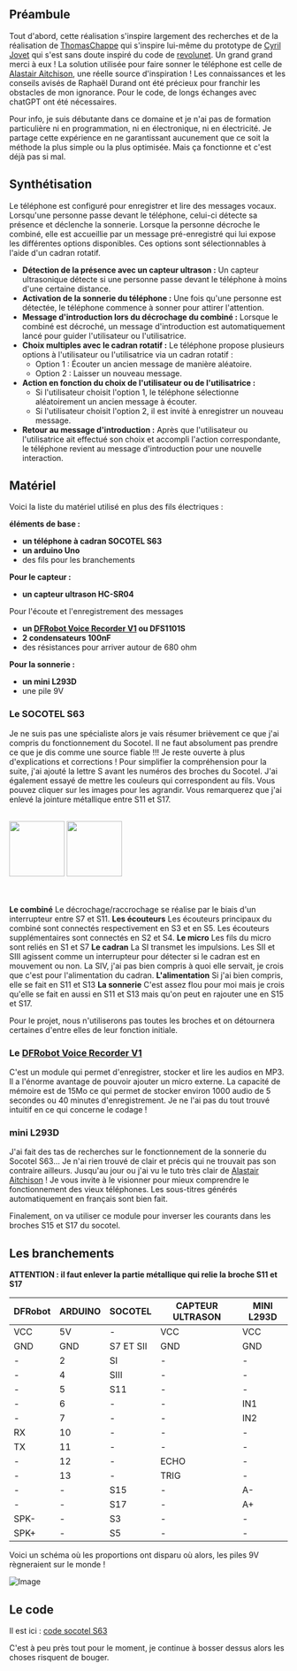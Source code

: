 ## Préambule
Tout d'abord, cette réalisation s'inspire largement des recherches et de la réalisation de [ThomasChappe](https://github.com/ThomasChappe/S63_Arduino) qui s'inspire lui-même du prototype de [Cyril Jovet](https://github.com/sun-exploit) qui s'est sans doute inspiré du code de [revolunet](https://github.com/revolunet/s63). Un grand grand merci à eux !
La solution utilisée pour faire sonner le téléphone est celle de [Alastair Aitchison](https://www.youtube.com/watch?v=cZ2rHqBXO1s), une réelle source d'inspiration !
Les connaissances et les conseils avisés de Raphaël Durand ont été précieux pour franchir les obstacles de mon ignorance.
Pour le code, de longs échanges avec chatGPT ont été nécessaires.

Pour info, je suis débutante dans ce domaine et je n'ai pas de formation particulière ni en programmation, ni en électronique, ni en électricité. Je partage cette expérience en ne garantissant aucunement que ce soit la méthode la plus simple ou la plus optimisée. Mais ça fonctionne et c'est déjà pas si mal. 

## Synthétisation

Le téléphone est configuré pour enregistrer et lire des messages vocaux. Lorsqu'une personne passe devant le téléphone, celui-ci détecte sa présence et déclenche la sonnerie. Lorsque la personne décroche le combiné, elle est accueillie par un message pré-enregistré qui lui expose les différentes options disponibles. Ces options sont sélectionnables à l'aide d'un cadran rotatif.

- **Détection de la présence avec un capteur ultrason :** Un capteur ultrasonique détecte si une personne passe devant le téléphone à moins d'une certaine distance.
- **Activation de la sonnerie du téléphone :** Une fois qu'une personne est détectée, le téléphone commence à sonner pour attirer l'attention.
- **Message d'introduction lors du décrochage du combiné :** Lorsque le combiné est décroché, un message d'introduction est automatiquement lancé pour guider l'utilisateur ou l'utilisatrice.
- **Choix multiples avec le cadran rotatif :** Le téléphone propose plusieurs options à l'utilisateur ou l'utilisatrice via un cadran rotatif :
  - Option 1 : Écouter un ancien message de manière aléatoire.
  - Option 2 : Laisser un nouveau message.
- **Action en fonction du choix de l'utilisateur ou de l'utilisatrice :**
  - Si l'utilisateur choisit l'option 1, le téléphone sélectionne aléatoirement un ancien message à écouter.
  - Si l'utilisateur choisit l'option 2, il est invité à enregistrer un nouveau message.
- **Retour au message d'introduction :** Après que l'utilisateur ou l'utilisatrice ait effectué son choix et accompli l'action correspondante, le téléphone revient au message d'introduction pour une nouvelle interaction.

## Matériel
Voici la liste du matériel utilisé en plus des fils électriques :

**éléments de base :**
- **un téléphone à cadran SOCOTEL S63**
- **un arduino Uno**
- des fils pour les branchements

**Pour le capteur :**
- **un capteur ultrason HC-SR04**

Pour l'écoute et l'enregistrement des messages
- **un [DFRobot Voice Recorder V1](https://wiki.dfrobot.com/Voice_Recorder_Module_Breakout_SKU_DFR0745) ou DFS1101S**
- **2 condensateurs 100nF**
- des résistances pour arriver autour de 680 ohm

**Pour la sonnerie :**
- **un mini L293D**
- une pile 9V

### Le SOCOTEL S63
Je ne suis pas une spécialiste alors je vais résumer brièvement ce que j'ai compris du fonctionnement du Socotel.
Il ne faut absolument pas prendre ce que je dis comme une source fiable !!! Je reste ouverte à plus d'explications et corrections !
Pour simplifier la compréhension pour la suite, j'ai ajouté la lettre S avant les numéros des broches du Socotel.
J'ai également essayé de mettre les couleurs qui correspondent au fils.
Vous pouvez cliquer sur les images pour les agrandir.
Vous remarquerez que j'ai enlevé la jointure métallique entre S11 et S17.

<br>
<img src="https://github.com/users/luciegan/projects/1/assets/165783651/a05c771d-c497-496b-893c-664a7c8acb3b" width="100"/>

<img src="https://github.com/users/luciegan/projects/1/assets/165783651/b1855f41-84f8-4830-a84f-69253280f23a" width="100"/>

<br><br>
**Le combiné**
Le décrochage/raccrochage se réalise par le biais d'un interrupteur entre S7 et S11.
**Les écouteurs**
Les écouteurs principaux du combiné sont connectés respectivement en S3 et en S5.
Les écouteurs supplémentaires sont connectés en S2 et S4.
**Le micro**
Les fils du micro sont reliés en S1 et S7
**Le cadran**
La SI transmet les impulsions.
Les SII et SIII agissent comme un interrupteur pour détecter si le cadran est en mouvement ou non.
La SIV, j'ai pas bien compris à quoi elle servait, je crois que c'est pour l'alimentation du cadran.
**L'alimentation**
Si j'ai bien compris, elle se fait en S11 et S13
**La sonnerie** 
C'est assez flou pour moi mais je crois qu'elle se fait en aussi en S11 et S13 mais qu'on peut en rajouter une en S15 et S17.

Pour le projet, nous n'utiliserons pas toutes les broches et on détournera certaines d'entre elles de leur fonction initiale.


### Le [DFRobot Voice Recorder V1](https://wiki.dfrobot.com/Voice_Recorder_Module_Breakout_SKU_DFR0745)

C'est un module qui permet d'enregistrer, stocker et lire les audios en MP3.
Il a l'énorme avantage de pouvoir ajouter un micro externe.
La capacité de mémoire est de 15Mo ce qui permet de stocker environ 1000 audio de 5 secondes ou 40 minutes d'enregistrement.
Je ne l'ai pas du tout trouvé intuitif en ce qui concerne le codage !

### mini L293D

J'ai fait des tas de recherches sur le fonctionnement de la sonnerie du Socotel S63... Je n'ai rien trouvé de clair et précis qui ne trouvait pas son contraire ailleurs. Jusqu'au jour ou j'ai vu le tuto très clair de [Alastair Aitchison](https://www.youtube.com/watch?v=cZ2rHqBXO1s) ! Je vous invite à le visionner pour mieux comprendre le fonctionnement des vieux téléphones. Les sous-titres générés automatiquement en français sont bien fait.

Finalement, on va utiliser ce module pour inverser les courants dans les broches S15 et S17 du socotel.

## Les branchements

**ATTENTION : il faut enlever la partie métallique qui relie la broche S11 et S17**

DFRobot | ARDUINO | SOCOTEL | CAPTEUR ULTRASON | MINI L293D
-- | -- | -- | -- | --
VCC | 5V | - | VCC |  VCC
GND | GND | S7 ET SII | GND | GND
-| 2 | SI | - | -
-| 4 | SIII | - | -
-| 5 | S11 | - | -
-| 6 | - | - | IN1
-| 7 | - | - | IN2
RX | 10 | - | - | -
TX | 11 | - | - | -
-| 12 | - | ECHO | -
-| 13 | - | TRIG | -
-| - | S15 | - | A-
-| - | S17 | - | A+
SPK- | - | S3 | - | -
SPK+ | - | S5 | - | -

Voici un schéma où les proportions ont disparu où alors, les piles 9V règneraient sur le monde !

![Image](https://github.com/users/luciegan/projects/1/assets/165783651/b63b531d-1142-4346-8207-38f391cd8dd9)


## Le code

Il est ici : [code socotel S63](https://github.com/luciegan/socotelS63.git)

C'est à peu près tout pour le moment, je continue à bosser dessus alors les choses risquent de bouger.
